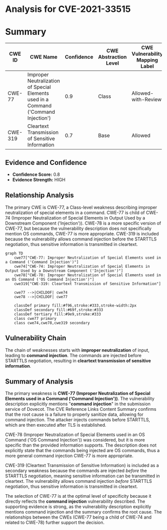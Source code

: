 # Analysis for CVE-2021-33515

# Summary
| CWE ID | CWE Name | Confidence | CWE Abstraction Level | CWE Vulnerability Mapping Label | CWE-Vulnerability Mapping Notes |
|---|---|---|---|---|---|
| CWE-77 | Improper Neutralization of Special Elements used in a Command ('Command Injection') | 0.9 | Class | Allowed-with-Review | Primary CWE |
| CWE-319 | Cleartext Transmission of Sensitive Information | 0.7 | Base | Allowed | Secondary Candidate |

## Evidence and Confidence

*   **Confidence Score:** 0.8
*   **Evidence Strength:** HIGH

## Relationship Analysis
The primary CWE is CWE-77, a Class-level weakness describing improper neutralization of special elements in a command. CWE-77 is child of CWE-74 (Improper Neutralization of Special Elements in Output Used by a Downstream Component ('Injection')). CWE-78 is a more specific version of CWE-77, but because the vulnerability description does not specifically mention OS commands, CWE-77 is more appropriate. CWE-319 is included because the vulnerability allows command injection before the STARTTLS negotiation, thus sensitive information is transmitted in cleartext.

```mermaid
graph TD
    cwe77["CWE-77: Improper Neutralization of Special Elements used in a Command ('Command Injection')"]
    cwe74["CWE-74: Improper Neutralization of Special Elements in Output Used by a Downstream Component ('Injection')"]
    cwe78["CWE-78: Improper Neutralization of Special Elements used in an OS Command ('OS Command Injection')"]
    cwe319["CWE-319: Cleartext Transmission of Sensitive Information"]
    
    cwe77 -->|CHILDOF| cwe74
    cwe78 -->|CHILDOF| cwe77
    
    classDef primary fill:#f96,stroke:#333,stroke-width:2px
    classDef secondary fill:#69f,stroke:#333
    classDef tertiary fill:#9e9,stroke:#333
    class cwe77 primary
    class cwe74,cwe78,cwe319 secondary
```

## Vulnerability Chain
The chain of weaknesses starts with **improper neutralization** of input, leading to **command injection**. The commands are injected before STARTTLS negotiation, resulting in **cleartext transmission of sensitive information**.

## Summary of Analysis
The primary weakness is **CWE-77 (Improper Neutralization of Special Elements used in a Command ('Command Injection'))**. The vulnerability description explicitly mentions "**command injection**" in the submission service of Dovecot. The CVE Reference Links Content Summary confirms that the root cause is a failure to properly sanitize data, allowing for command injection. The attacker injects commands before STARTTLS, which are then executed after TLS is established.

CWE-78 (Improper Neutralization of Special Elements used in an OS Command ('OS Command Injection')) was considered, but it is more specific than the provided information supports. The description does not explicitly state that the commands being injected are OS commands, thus a more general command injection CWE-77 is more appropriate.

CWE-319 (Cleartext Transmission of Sensitive Information) is included as a secondary weakness because the commands are injected *before* the STARTTLS negotiation, meaning sensitive information can be transmitted in cleartext. The vulnerability allows command injection *before* STARTTLS negotiation, thus sensitive information is transmitted in cleartext.

The selection of CWE-77 is at the optimal level of specificity because it directly reflects the **command injection** vulnerability described. The supporting evidence is strong, as the vulnerability description explicitly mentions command injection and the summary confirms the root cause. The relationships between the CWEs (CWE-77 being a child of CWE-74 and related to CWE-78) further support the decision.